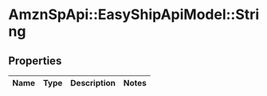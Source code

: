 # AmznSpApi::EasyShipApiModel::String

## Properties
Name | Type | Description | Notes
------------ | ------------- | ------------- | -------------

